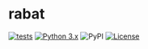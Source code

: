 # rabat

[![tests](https://github.com/kaliv0/rabat/actions/workflows/ci.yml/badge.svg)](https://github.com/kaliv0/rabat/actions/workflows/ci.yml)
[![Python 3.x](https://img.shields.io/pypi/pyversions/rabat.svg?logo=python&logoColor=white)](https://pypi.org/project/rabat/)
![PyPI](https://img.shields.io/pypi/v/rabat.svg)
[![License](https://img.shields.io/badge/license-GPL%33.0-blue.svg)](https://github.com/kaliv0/rabat/blob/main/LICENSE)
